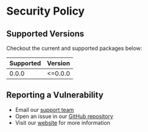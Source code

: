 # Security Policy

## Supported Versions

Checkout the current and supported packages below:

| Supported |  Version  |
|-----------|-----------|
|  0.0.0    | <=0.0.0   |

## Reporting a Vulnerability

- Email our [support team](mailto:support@scsys.io)
- Open an issue in our [GitHub repository](https://github.com/FL03/rshyper/issues)
- Visit our [website](https://scsys.io) for more information
